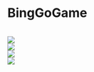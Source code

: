# BingGoGame

<br/>

<img src="https://user-images.githubusercontent.com/39178978/176339329-96d3587e-7f6a-40e5-a008-c316afae629f.png">

<br/>

<img src="https://user-images.githubusercontent.com/39178978/176339360-6644f466-8408-4fc7-86b9-acd57d6c7c7c.png">

<br/>

<img src="https://user-images.githubusercontent.com/39178978/176339387-5af782c8-e099-48aa-a5fb-ca5b6033ed72.png">

<br/>

<img src="https://user-images.githubusercontent.com/39178978/176339436-2735cda5-da3c-422d-8f95-c99321ed8199.gif">
